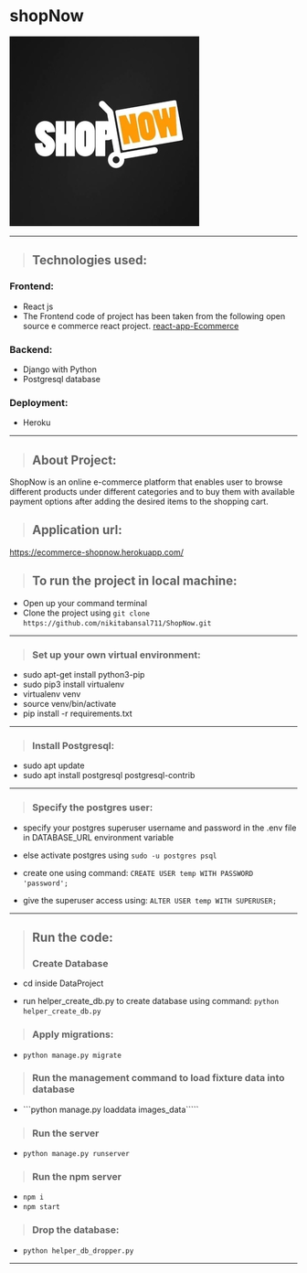 # shopNow
![logo](Project_overview/shopNowlogo.jpg)

---

>## Technologies used:
 ### Frontend:
  * React js
  * The Frontend code of project has been taken from the following open source e commerce react project.
[react-app-Ecommerce](https://github.com/achintyachaudhary/reactjsEcommerce)
 ### Backend:
  * Django with Python 
  * Postgresql database
 ### Deployment:
  * Heroku
  
---

>## About Project:
ShopNow is an online e-commerce platform that enables user to browse different products under different categories and to buy them with available payment options after adding the desired items to the shopping cart.

>## Application url: 
 https://ecommerce-shopnow.herokuapp.com/

>## To run the project in local machine:
* Open up your command terminal
* Clone the project using  ```git clone https://github.com/nikitabansal711/ShopNow.git```
---

>### Set up your own virtual environment:
* sudo apt-get install python3-pip
* sudo pip3 install virtualenv
* virtualenv venv
* source venv/bin/activate
* pip install -r requirements.txt
---

>### Install Postgresql:
* sudo apt update
* sudo apt install postgresql postgresql-contrib
---

>### Specify the postgres user:
* specify your postgres superuser username and password in the .env file in DATABASE_URL environment variable

* else activate postgres using ```sudo -u postgres psql```

* create one using command: ```CREATE USER temp WITH PASSWORD 'password';```

* give the superuser access using: ```ALTER USER temp WITH SUPERUSER;```
---

>## Run the code:
>### Create Database
* cd inside DataProject
  
* run helper_create_db.py to create database using command: ```python helper_create_db.py```
  
>### Apply migrations:
* ```python manage.py migrate```
>### Run the management command to load fixture data into database
* ```python manage.py loaddata images_data`````

>### Run the server
* ```python manage.py runserver```
>### Run the npm server
* ```npm i```
* ```npm start```

>### Drop the database:
* ```python helper_db_dropper.py```
  
---

